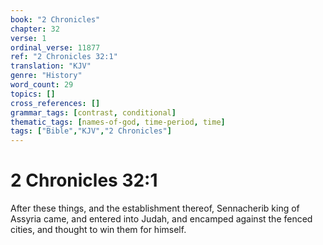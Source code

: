 ```yaml
---
book: "2 Chronicles"
chapter: 32
verse: 1
ordinal_verse: 11877
ref: "2 Chronicles 32:1"
translation: "KJV"
genre: "History"
word_count: 29
topics: []
cross_references: []
grammar_tags: [contrast, conditional]
thematic_tags: [names-of-god, time-period, time]
tags: ["Bible","KJV","2 Chronicles"]
---
```


# 2 Chronicles 32:1

After these things, and the establishment thereof, Sennacherib king of Assyria came, and entered into Judah, and encamped against the fenced cities, and thought to win them for himself.
